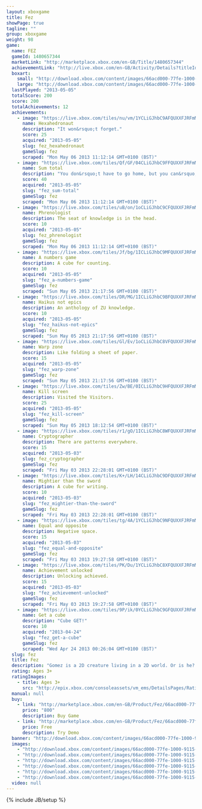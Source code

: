 ```yaml
---
layout: xboxgame
title: Fez
showPage: true
tagline: ""
group: xboxgame
weight: 98
game: 
  name: FEZ
  gameId: 1480657344
  marketLink: "http://marketplace.xbox.com/en-GB/Title/1480657344"
  achievementLink: "http://live.xbox.com/en-GB/Activity/Details?titleId=1480657344"
  boxart: 
    small: "http://download.xbox.com/content/images/66acd000-77fe-1000-9115-d802584109c0/1033/boxartsm.jpg"
    large: "http://download.xbox.com/content/images/66acd000-77fe-1000-9115-d802584109c0/1033/boxartlg.jpg"
  lastPlayed: "2013-05-05"
  totalScore: 200
  score: 200
  totalAchievements: 12
  achievements: 
    - image: "https://live.xbox.com/tiles/nu/vm/1YCLiGJhbC9AFQUXXFJRFmMwL2FjaC8wLzQAAAAA5+fn+snrhQ==.jpg"
      name: Hexahedronaut
      description: "It won&rsquo;t forget."
      score: 25
      acquired: "2013-05-05"
      slug: fez_hexahedronaut
      gameSlug: fez
      scraped: "Mon May 06 2013 11:12:14 GMT+0100 (BST)"
    - image: "https://live.xbox.com/tiles/Qf/GF/04CLiGJhbC9FFQUXXFJRFmMwL2FjaC8wLzEAAAAA5+fn-KrxWg==.jpg"
      name: Sum total
      description: "You don&rsquo;t have to go home, but you can&rsquo;t stay here. Okay, you can stay here."
      score: 40
      acquired: "2013-05-05"
      slug: "fez_sum-total"
      gameSlug: fez
      scraped: "Mon May 06 2013 11:12:14 GMT+0100 (BST)"
    - image: "https://live.xbox.com/tiles/uB/on/1oCLiGJhbC9CFQUXXFJRFmMwL2FjaC8wLzYAAAAA5+fn+Qgaow==.jpg"
      name: Phrenologist
      description: The seat of knowledge is in the head.
      score: 10
      acquired: "2013-05-05"
      slug: fez_phrenologist
      gameSlug: fez
      scraped: "Mon May 06 2013 11:12:14 GMT+0100 (BST)"
    - image: "https://live.xbox.com/tiles/Jf/bg/1ICLiGJhbC9MFQUXXFJRFmMwL2FjaC8wLzgAAAAA5+fn+8-2Pg==.jpg"
      name: A numbers game
      description: A cube for counting.
      score: 10
      acquired: "2013-05-05"
      slug: "fez_a-numbers-game"
      gameSlug: fez
      scraped: "Sun May 05 2013 21:17:56 GMT+0100 (BST)"
    - image: "https://live.xbox.com/tiles/DR/MG/1ICLiGJhbC9BFQUXXFJRFmMwL2FjaC8wLzUAAAAA5+fn+ykTFg==.jpg"
      name: Haikus not epics
      description: An anthology of ZU knowledge.
      score: 10
      acquired: "2013-05-05"
      slug: "fez_haikus-not-epics"
      gameSlug: fez
      scraped: "Sun May 05 2013 21:17:56 GMT+0100 (BST)"
    - image: "https://live.xbox.com/tiles/Gl/Ev/1oCLiGJhbC8VFQUXXFJRFmMwL2FjaC8wL2EAAAAA5+fn+QBRAQ==.jpg"
      name: Warp zone
      description: Like folding a sheet of paper.
      score: 15
      acquired: "2013-05-05"
      slug: "fez_warp-zone"
      gameSlug: fez
      scraped: "Sun May 05 2013 21:17:56 GMT+0100 (BST)"
    - image: "https://live.xbox.com/tiles/Zw/BE/0ICLiGJhbC9HFQUXXFJRFmMwL2FjaC8wLzMAAAAA5+fn-2sAfA==.jpg"
      name: Kill screen
      description: Visited the Visitors.
      score: 25
      acquired: "2013-05-05"
      slug: "fez_kill-screen"
      gameSlug: fez
      scraped: "Sun May 05 2013 18:12:54 GMT+0100 (BST)"
    - image: "https://live.xbox.com/tiles/r1/gO/1ICLiGJhbC8WFQUXXFJRFmMwL2FjaC8wL2IAAAAA5+fn+yFYtA==.jpg"
      name: Cryptographer
      description: There are patterns everywhere.
      score: 15
      acquired: "2013-05-03"
      slug: fez_cryptographer
      gameSlug: fez
      scraped: "Fri May 03 2013 22:28:01 GMT+0100 (BST)"
    - image: "https://live.xbox.com/tiles/K+/LH/14CLiGJhbC9DFQUXXFJRFmMwL2FjaC8wLzcAAAAA5+fn+OjiMA==.jpg"
      name: Mightier than the sword
      description: A cube for writing.
      score: 10
      acquired: "2013-05-03"
      slug: "fez_mightier-than-the-sword"
      gameSlug: fez
      scraped: "Fri May 03 2013 22:28:01 GMT+0100 (BST)"
    - image: "https://live.xbox.com/tiles/tg/4A/1YCLiGJhbC9NFQUXXFJRFmMwL2FjaC8wLzkAAAAA5+fn+i8OrQ==.jpg"
      name: Equal and opposite
      description: Negative space.
      score: 15
      acquired: "2013-05-03"
      slug: "fez_equal-and-opposite"
      gameSlug: fez
      scraped: "Fri May 03 2013 19:27:58 GMT+0100 (BST)"
    - image: "https://live.xbox.com/tiles/PK/Du/1YCLiGJhbC8XFQUXXFJRFmMwL2FjaC8wL2MAAAAA5+fn+sGgJw==.jpg"
      name: Achievement unlocked
      description: Unlocking achieved.
      score: 15
      acquired: "2013-05-03"
      slug: "fez_achievement-unlocked"
      gameSlug: fez
      scraped: "Fri May 03 2013 19:27:58 GMT+0100 (BST)"
    - image: "https://live.xbox.com/tiles/9P/ik/0YCLiGJhbC9GFQUXXFJRFmMwL2FjaC8wLzIAAAAA5+fn-ov47w==.jpg"
      name: Get a cube
      description: "Cube GET!"
      score: 10
      acquired: "2013-04-24"
      slug: "fez_get-a-cube"
      gameSlug: fez
      scraped: "Wed Apr 24 2013 00:26:04 GMT+0100 (BST)"
  slug: fez
  title: Fez
  description: "Gomez is a 2D creature living in a 2D world. Or is he? When the existence of a  mysterious 3rd dimension is revealed to him, Gomez is sent out on a journey that will take him to the very end of time and space. Use your ability to navigate 3D structures from 4 distinct classic 2D perspectives. Explore a serene and beautiful open-ended world full of secrets, puzzles and hidden treasures. Unearth the mysteries of the past and discover the truth about reality and perception. Change your perspective and look at the world in a different way."
  rating: Ages 3+
  ratingImages: 
    - title: Ages 3+
      src: "http://epix.xbox.com/consoleassets/vm_ems/DetailsPages/RatingSystemID/14/default/Values/14001.png"
  manual: null
  buy: 
    - link: "http://marketplace.xbox.com/en-GB/Product/Fez/66acd000-77fe-1000-9115-d802584109c0?purchase=1&amp;DownloadType=Game"
      price: "800"
      description: Buy Game
    - link: "http://marketplace.xbox.com/en-GB/Product/Fez/66acd000-77fe-1000-9115-d802584109c0?purchase=1&amp;DownloadType=GameDemo"
      price: Free
      description: Try Demo
  banner: "http://download.xbox.com/content/images/66acd000-77fe-1000-9115-d802584109c0/1033/banner.png"
  images: 
    - "http://download.xbox.com/content/images/66acd000-77fe-1000-9115-d802584109c0/1033/screenlg1.jpg"
    - "http://download.xbox.com/content/images/66acd000-77fe-1000-9115-d802584109c0/1033/screenlg2.jpg"
    - "http://download.xbox.com/content/images/66acd000-77fe-1000-9115-d802584109c0/1033/screenlg3.jpg"
    - "http://download.xbox.com/content/images/66acd000-77fe-1000-9115-d802584109c0/1033/screenlg4.jpg"
    - "http://download.xbox.com/content/images/66acd000-77fe-1000-9115-d802584109c0/1033/screenlg5.jpg"
    - "http://download.xbox.com/content/images/66acd000-77fe-1000-9115-d802584109c0/1033/screenlg6.jpg"
  video: null
---
```

{% include JB/setup %}